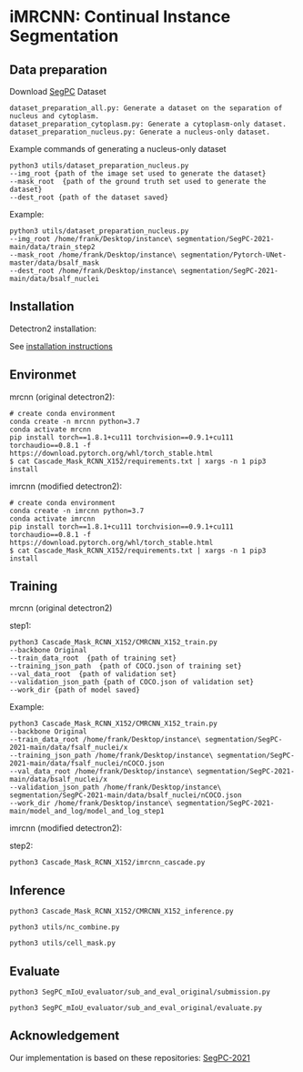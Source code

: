 # iMRCNN: Continual Instance Segmentation

## Data preparation

Download [SegPC](https://ieee-dataport.org/open-access/segpc-2021-segmentation-multiple-myeloma-plasma-cells-microscopic-images) Dataset
```
dataset_preparation_all.py: Generate a dataset on the separation of nucleus and cytoplasm.
dataset_preparation_cytoplasm.py: Generate a cytoplasm-only dataset.
dataset_preparation_nucleus.py: Generate a nucleus-only dataset.
```
Example commands of generating a nucleus-only dataset
```
python3 utils/dataset_preparation_nucleus.py 
--img_root {path of the image set used to generate the dataset}
--mask_root  {path of the ground truth set used to generate the dataset}
--dest_root {path of the dataset saved}

```
Example:
```
python3 utils/dataset_preparation_nucleus.py 
--img_root /home/frank/Desktop/instance\ segmentation/SegPC-2021-main/data/train_step2 
--mask_root /home/frank/Desktop/instance\ segmentation/Pytorch-UNet-master/data/bsalf_mask 
--dest_root /home/frank/Desktop/instance\ segmentation/SegPC-2021-main/data/bsalf_nuclei

```
## Installation

Detectron2 installation:

See [installation instructions](https://detectron2.readthedocs.io/en/latest/tutorials/install.html)

## Environmet

mrcnn (original detectron2):
```
# create conda environment
conda create -n mrcnn python=3.7
conda activate mrcnn
pip install torch==1.8.1+cu111 torchvision==0.9.1+cu111 torchaudio==0.8.1 -f https://download.pytorch.org/whl/torch_stable.html
$ cat Cascade_Mask_RCNN_X152/requirements.txt | xargs -n 1 pip3 install
```

imrcnn (modified detectron2):
```
# create conda environment
conda create -n imrcnn python=3.7
conda activate imrcnn
pip install torch==1.8.1+cu111 torchvision==0.9.1+cu111 torchaudio==0.8.1 -f https://download.pytorch.org/whl/torch_stable.html
$ cat Cascade_Mask_RCNN_X152/requirements.txt | xargs -n 1 pip3 install
```

## Training 

mrcnn (original detectron2)

step1:
```
python3 Cascade_Mask_RCNN_X152/CMRCNN_X152_train.py
--backbone Original 
--train_data_root  {path of training set}
--training_json_path  {path of COCO.json of training set}
--val_data_root  {path of validation set}
--validation_json_path {path of COCO.json of validation set}
--work_dir {path of model saved}

```
Example:
```
python3 Cascade_Mask_RCNN_X152/CMRCNN_X152_train.py 
--backbone Original 
--train_data_root /home/frank/Desktop/instance\ segmentation/SegPC-2021-main/data/fsalf_nuclei/x
--training_json_path /home/frank/Desktop/instance\ segmentation/SegPC-2021-main/data/fsalf_nuclei/nCOCO.json
--val_data_root /home/frank/Desktop/instance\ segmentation/SegPC-2021-main/data/bsalf_nuclei/x
--validation_json_path /home/frank/Desktop/instance\ segmentation/SegPC-2021-main/data/bsalf_nuclei/nCOCO.json
--work_dir /home/frank/Desktop/instance\ segmentation/SegPC-2021-main/model_and_log/model_and_log_step1
```

imrcnn (modified detectron2):

step2:
```
python3 Cascade_Mask_RCNN_X152/imrcnn_cascade.py
```

## Inference

```
python3 Cascade_Mask_RCNN_X152/CMRCNN_X152_inference.py

python3 utils/nc_combine.py

python3 utils/cell_mask.py
```

## Evaluate

```
python3 SegPC_mIoU_evaluator/sub_and_eval_original/submission.py

python3 SegPC_mIoU_evaluator/sub_and_eval_original/evaluate.py
```

## Acknowledgement

Our implementation is based on these repositories: [SegPC-2021](https://github.com/dsciitism/SegPC-2021)





